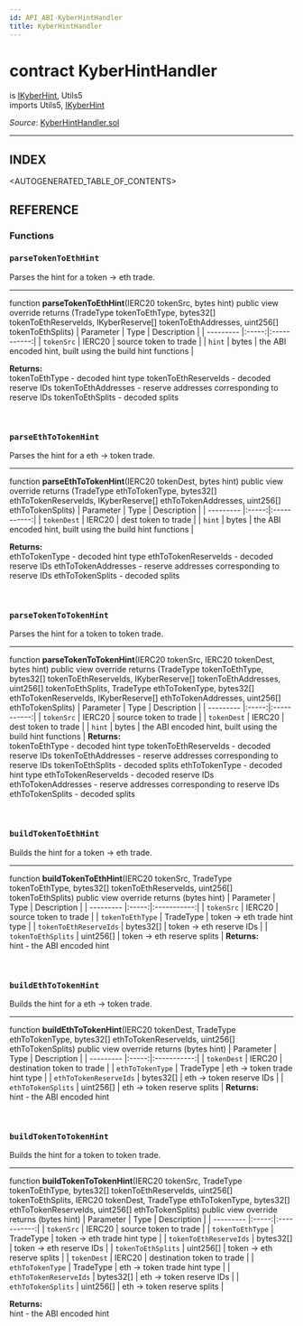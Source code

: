 ```yaml
---
id: API_ABI-KyberHintHandler
title: KyberHintHandler
---
```

[//]: # (tagline)
# contract KyberHintHandler
is [IKyberHint](api_abi-ikyberhint.md), Utils5\
imports Utils5, [IKyberHint](api_abi-ikyberhint.md)

*Source*: [KyberHintHandler.sol](https://github.com/KyberNetwork/smart-contracts/blob/master/contracts/sol6/KyberHintHandler.sol)
___

## INDEX

<AUTOGENERATED_TABLE_OF_CONTENTS>

## REFERENCE

### Functions

### `parseTokenToEthHint`
Parses the hint for a token -> eth trade.
___
function __parseTokenToEthHint__(IERC20 tokenSrc, bytes hint) public view override returns (TradeType tokenToEthType, bytes32[] tokenToEthReserveIds, IKyberReserve[] tokenToEthAddresses, uint256[] tokenToEthSplits)
| Parameter | Type  | Description |
| --------- |:-----:|:-----------:|
| `tokenSrc` | IERC20 | source token to trade    |
| `hint` | bytes | the ABI encoded hint, built using the build hint functions    |

**Returns:**\
tokenToEthType - decoded hint type
tokenToEthReserveIds - decoded reserve IDs
tokenToEthAddresses - reserve addresses corresponding to reserve IDs
tokenToEthSplits - decoded splits

<br />
 
### `parseEthToTokenHint`
Parses the hint for a eth -> token trade.
___
function __parseEthToTokenHint__(IERC20 tokenDest, bytes hint) public view override returns (TradeType ethToTokenType, bytes32[] ethToTokenReserveIds, IKyberReserve[] ethToTokenAddresses, uint256[] ethToTokenSplits)
| Parameter | Type  | Description |
| --------- |:-----:|:-----------:|
| `tokenDest` | IERC20 | dest token to trade    |
| `hint` | bytes | the ABI encoded hint, built using the build hint functions    |

**Returns:**\
ethToTokenType - decoded hint type
ethToTokenReserveIds - decoded reserve IDs
ethToTokenAddresses - reserve addresses corresponding to reserve IDs
ethToTokenSplits - decoded splits

<br />
 
### `parseTokenToTokenHint`
Parses the hint for a token to token trade.
___
function __parseTokenToTokenHint__(IERC20 tokenSrc, IERC20 tokenDest, bytes hint) public view override returns (TradeType tokenToEthType, bytes32[] tokenToEthReserveIds, IKyberReserve[] tokenToEthAddresses, uint256[] tokenToEthSplits, TradeType ethToTokenType, bytes32[] ethToTokenReserveIds, IKyberReserve[] ethToTokenAddresses, uint256[] ethToTokenSplits)
| Parameter | Type  | Description |
| --------- |:-----:|:-----------:|
| `tokenSrc` | IERC20 | source token to trade    |
| `tokenDest` | IERC20 | dest token to trade    |
| `hint` | bytes | the ABI encoded hint, built using the build hint functions    |
**Returns:**\
tokenToEthType - decoded hint type
tokenToEthReserveIds - decoded reserve IDs
tokenToEthAddresses - reserve addresses corresponding to reserve IDs
tokenToEthSplits - decoded splits
ethToTokenType - decoded hint type
ethToTokenReserveIds - decoded reserve IDs
ethToTokenAddresses - reserve addresses corresponding to reserve IDs
ethToTokenSplits - decoded splits

<br />
 
### `buildTokenToEthHint`
Builds the hint for a token -> eth trade.
___
function __buildTokenToEthHint__(IERC20 tokenSrc, TradeType tokenToEthType, bytes32[] tokenToEthReserveIds, uint256[] tokenToEthSplits) public view override returns (bytes hint)
| Parameter | Type  | Description |
| --------- |:-----:|:-----------:|
| `tokenSrc` | IERC20 | source token to trade    |
| `tokenToEthType` | TradeType | token -> eth trade hint type    |
| `tokenToEthReserveIds` | bytes32[] | token -> eth reserve IDs    |
| `tokenToEthSplits` | uint256[] | token -> eth reserve splits    |
**Returns:**\
hint - the ABI encoded hint

<br />
 
### `buildEthToTokenHint`
Builds the hint for a eth -> token trade.
___
function __buildEthToTokenHint__(IERC20 tokenDest, TradeType ethToTokenType, bytes32[] ethToTokenReserveIds, uint256[] ethToTokenSplits) public view override returns (bytes hint)
| Parameter | Type  | Description |
| --------- |:-----:|:-----------:|
| `tokenDest` | IERC20 | destination token to trade    |
| `ethToTokenType` | TradeType | eth -> token trade hint type    |
| `ethToTokenReserveIds` | bytes32[] | eth -> token reserve IDs    |
| `ethToTokenSplits` | uint256[] | eth -> token reserve splits    |
**Returns:**\
hint - the ABI encoded hint

<br />
 
### `buildTokenToTokenHint`
Builds the hint for a token to token trade.
___
function __buildTokenToTokenHint__(IERC20 tokenSrc, TradeType tokenToEthType, bytes32[] tokenToEthReserveIds, uint256[] tokenToEthSplits, IERC20 tokenDest, TradeType ethToTokenType, bytes32[] ethToTokenReserveIds, uint256[] ethToTokenSplits) public view override returns (bytes hint)
| Parameter | Type  | Description |
| --------- |:-----:|:-----------:|
| `tokenSrc` | IERC20 | source token to trade    |
| `tokenToEthType` | TradeType | token -> eth trade hint type    |
| `tokenToEthReserveIds` | bytes32[] | token -> eth reserve IDs    |
| `tokenToEthSplits` | uint256[] | token -> eth reserve splits    |
| `tokenDest` | IERC20 | destination token to trade    |
| `ethToTokenType` | TradeType | eth -> token trade hint type    |
| `ethToTokenReserveIds` | bytes32[] | eth -> token reserve IDs    |
| `ethToTokenSplits` | uint256[] | eth -> token reserve splits    |

**Returns:**\
hint - the ABI encoded hint
